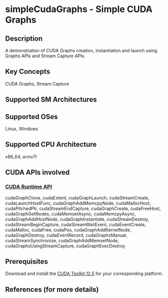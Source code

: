 # simpleCudaGraphs - Simple CUDA Graphs

## Description

A demonstration of CUDA Graphs creation, instantiation and launch using Graphs APIs and Stream Capture APIs.

## Key Concepts

CUDA Graphs, Stream Capture

## Supported SM Architectures

## Supported OSes

Linux, Windows

## Supported CPU Architecture

x86_64, armv7l

## CUDA APIs involved

### [CUDA Runtime API](http://docs.nvidia.com/cuda/cuda-runtime-api/index.html)
cudaGraphClone, cudaExtent, cudaGraphLaunch, cudaStreamCreate, cudaLaunchHostFunc, cudaGraphAddMemcpyNode, cudaMallocHost, cudaPitchedPtr, cudaStreamEndCapture, cudaGraphCreate, cudaFreeHost, cudaGraphGetNodes, cudaMemsetAsync, cudaMemcpyAsync, cudaGraphAddHostNode, cudaGraphInstantiate, cudaStreamDestroy, cudaStreamBeginCapture, cudaStreamWaitEvent, cudaEventCreate, cudaMalloc, cudaFree, cudaPos, cudaGraphAddKernelNode, cudaGraphDestroy, cudaEventRecord, cudaGraphsManual, cudaStreamSynchronize, cudaGraphAddMemsetNode, cudaGraphsUsingStreamCapture, cudaGraphExecDestroy

## Prerequisites

Download and install the [CUDA Toolkit 12.5](https://developer.nvidia.com/cuda-downloads) for your corresponding platform.

## References (for more details)
